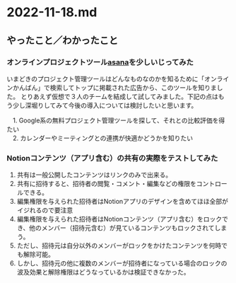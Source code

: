 # 2022-11-18.md

## やったこと／わかったこと

### オンラインプロジェクトツール[asana](https://asana.com/ja/campaign/pac/see?&utm_campaign=Brand--JP--JP--General--All-Device&utm_source=google&utm_medium=pd_cpc_br&gclid=Cj0KCQiA1NebBhDDARIsAANiDD2li_IYco8x5HAtDp1107y8m5_ZSPhfrLTSB0w2oaYFeyoyNw8rqGMaAop9EALw_wcB&gclsrc=aw.ds)を少しいじってみた

いまどきのプロジェクト管理ツールはどんなものなのかを知るために「オンラインかんばん」で検索してトップに掲載された広告から、このツールを知りました。 
とりあえず仮想で３人のチームを結成して試してみました。下記の点はもう少し深堀りしてみて今後の導入については検討したいと思います。

　1. Google系の無料プロジェクト管理ツールを探して、それとの比較評価を得たい  
　2. カレンダーやミーティングとの連携が快適かどうかを知りたい  

### Notionコンテンツ（アプリ含む）の共有の実際をテストしてみた

1. 共有は一般公開したコンテンツはリンクのみで出来る。
2. 共有に招待すると、招待者の閲覧・コメント・編集などの権限をコントロールできる。
3. 編集権限を与えられた招待者はNotionアプリのデザインを含めてほほ全部がイジれるので要注意
4. 編集権限を与えられた招待者はNotionコンテンツ（アプリ含む）をロックでき、他のメンバー（招待元含む）が見ているコンテンツもロックされてしまう。
5. ただし、招待元は自分以外のメンバーがロックをかけたコンテンツを何時でも解除可能。
6. しかし、招待元の他に複数のメンバーが招待者になっている場合のロックの波及効果と解除権限はどうなっているかは検証できなかった。
